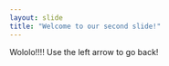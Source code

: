 ```yaml
---
layout: slide
title: "Welcome to our second slide!"
---
```

Wololo!!!!
Use the left arrow to go back!
